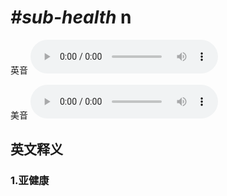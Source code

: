 # ***\#sub-health*** n
英音
<audio src="./media/sub-health1_AAC.aac" controls="controls"></audio>

美音
<audio src="./media/sub-health2_AAC.aac" controls="controls"></audio>



  

英文释义
---
### 1.**亚健康**  


